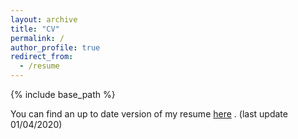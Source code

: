 ```yaml
---
layout: archive
title: "CV"
permalink: /
author_profile: true
redirect_from:
  - /resume
---
```


{% include base_path %}

You can find an up to date version of my resume [here](files/resume_belahsen_khaoula_cit.pdf) . (last update 01/04/2020)

